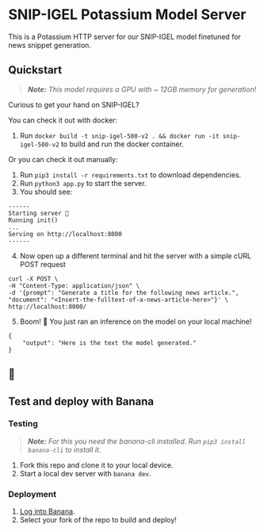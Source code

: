 # SNIP-IGEL Potassium Model Server
This is a Potassium HTTP server for our SNIP-IGEL model finetuned for news snippet generation.

## Quickstart

> _**Note:** This model requires a GPU with ~ 12GB memory for generation!_

Curious to get your hand on SNIP-IGEL?

You can check it out with docker:

1. Run `docker build -t snip-igel-500-v2 . && docker run -it snip-igel-500-v2` to build and run the docker container.

Or you can check it out manually:

1. Run `pip3 install -r requirements.txt` to download dependencies.
2. Run `python3 app.py` to start the server.
3. You should see:

```
------  
Starting server 🍌  
Running init()  
...  
Serving on http://localhost:8000  
------
```

4. Now open up a different terminal and hit the server with a simple cURL POST request

```
curl -X POST \
-H "Content-Type: application/json" \
-d '{prompt": "Generate a title for the following news article.", "document": "<Insert-the-fulltext-of-a-news-article-here>"}' \
http://localhost:8000/
```
5. Boom! 🎉 You just ran an inference on the model on your local machine!
```
{
    "output": "Here is the text the model generated."
}
```

## 🍌
## Test and deploy with Banana

### Testing

> _**Note:** For this you need the banana-cli installed. Run `pip3 install banana-cli` to install it._

1. Fork this repo and clone it to your local device.
2. Start a local dev server with `banana dev`.

### Deployment
1. [Log into Banana](https://app.banana.dev/onboard).
4. Select your fork of the repo to build and deploy!
